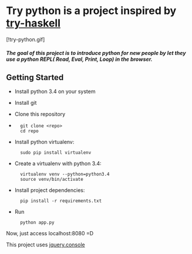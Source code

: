 # Try python is a project inspired by [try-haskell](tryhaskell.org)


[!try-python.gif]
##### The goal of this project is to introduce python for new people by let they use a python REPL( Read, Eval, Print, Loop) in the browser.

## Getting Started

* Install python 3.4 on your system
*  Install git
* Clone this repository
* 
        git clone <repo>
        cd repo
* Install python virtualenv: 
 
        sudo pip install virtualenv

* Create a virtualenv with python 3.4:
 
        virtualenv venv --python=python3.4
        source venv/bin/activate

* Install project dependencies:

        pip install -r requirements.txt
        
* Run
        
        python app.py


Now, just access localhost:8080 =D

This project uses [jquery.console](https://github.com/chrisdone/jquery-console)

